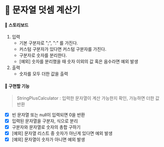 # 📌 문자열 덧셈 계산기
#### 📝 스토리보드
1. 입력
    - 기본 구분자로 ";", ":" 를 가진다.
    - 커스텀 구분자가 있다면 커스텀 구분자를 가진다.
    - 구분자로 숫자를 분리한다.
    - [예외] 숫자를 분리했을 때 숫자 이외의 값 혹은 음수라면 예외 발생
2. 출력
    - 숫자를 모두 더한 값을 출력

#### 📍 구현할 기능
> StringPlusCalculator : 입력한 문자열이 계산 가능한지 확인, 가능하면 더한 값 반환
- [x] 빈 문자열 또는 null이 입력되면 0을 반환
- [x] 입력된 문자열을 구분자, 식으로 분리
- [x] 구분자와 문자열로 숫자의 총합 구하기
- [x] [예외] 문자열 리스트 중 숫자가 아닌게 있다면 예외 발생
- [x] [예외] 문자열이 숫자가 아니면 예외 발생
